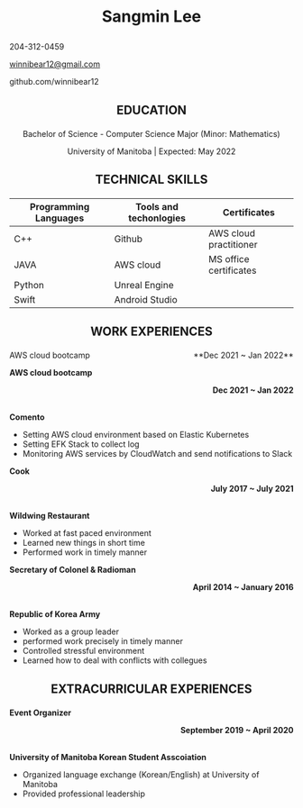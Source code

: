 
# <p align="center"> Sangmin Lee 

<p> 

<p align="right">
  
  204-312-0459 

<p>

<p align="right">
  
  winnibear12@gmail.com 

</p>

<p align="right">
  
  github.com/winnibear12 

</p>


## <p align="center"> EDUCATION </p>


<p align="center"> Bachelor of Science - Computer Science Major (Minor: Mathematics) </p> 
<p align="center"> University of Manitoba | Expected: May 2022 </p>


## <p align="center"> TECHNICAL SKILLS </p>

<p align="center">

| Programming Languages     | Tools and techonlogies | Certificates         |
| -----------               | -----------            |-------------         |
| C++                       | Github                 |AWS cloud practitioner|
| JAVA                      | AWS cloud              |MS office certificates|
| Python                    | Unreal Engine          |                      |
| Swift                     | Android Studio         |                      |

</p>

## <p align="center"> WORK EXPERIENCES </p>

<p style="text-align:left;">
    AWS cloud bootcamp
    <span style="float:right;">
        **Dec 2021 ~ Jan 2022**
    </span>
</p>

**AWS cloud bootcamp**  <p align="right"> **Dec 2021 ~ Jan 2022** </p>
<br/>**Comento**</br>
  - Setting AWS cloud environment based on Elastic Kubernetes
  - Setting EFK Stack to collect log
  - Monitoring AWS services by CloudWatch and send notifications to Slack


**Cook**  <p align="right">**July 2017 ~ July 2021**</p>
<br/>**Wildwing Restaurant** </br>

  -  Worked at fast paced environment
  -  Learned new things in short time
  -  Performed work in timely manner 

**Secretary of Colonel & Radioman** <p align="right"> **April 2014 ~ January 2016**</p>
<br/>**Republic of Korea Army**</br>

  - Worked as a group leader
  - performed work precisely in timely manner
  - Controlled stressful environment
  - Learned how to deal with conflicts with collegues 


## <p align="center"> EXTRACURRICULAR EXPERIENCES </p>

**Event Organizer** <p align="right"> **September 2019 ~ April 2020** </p>
</br>**University of Manitoba Korean Student Asscoiation**</br> 

  - Organized language exchange (Korean/English) at University of Manitoba 
  - Provided professional leadership

